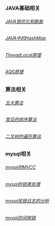 ### JAVA基础相关

###### [JAVA锁优化和膨胀](https://blog.csdn.net/qq_42862882/article/details/89375340)
###### [JAVA中的HashMap](https://www.javadoop.com/post/hashmap)
###### [ThreadLocal原理](http://mp.weixin.qq.com/s?__biz=MzU0OTk3ODQ3Ng==&mid=2247487363&idx=1&sn=4a62e64b27c29b25d51bac8782fb6380&chksm=fba6e780ccd16e9665b442833502796e70aacf916c4a3c18ace32b1a60037d6790a8daae25a3&mpshare=1&scene=24&srcid=&sharer_sharetime=1589160032986&sharer_shareid=5591946ba1b1a7478c3758c19f9ff8e1#rd)
###### [AQS原理](http://mp.weixin.qq.com/s?__biz=MzI0ODk2NDIyMQ==&mid=2247483718&idx=1&sn=b46b2554382fd5ae922cc7778982539e&chksm=e999f454deee7d428cecca8c2bf5e851155c1f887f51e3ec389f7121e3352119c690e950c694&mpshare=1&scene=24&srcid=0511nINZWivevmi9OVZSDrOr&sharer_sharetime=1589159898514&sharer_shareid=5591946ba1b1a7478c3758c19f9ff8e1#rd)

### 算法相关
###### [五大算法](https://blog.csdn.net/yake827/article/details/52119469)
###### [常见的排序算法](https://www.cnblogs.com/codeLei/p/12528334.html)
###### [二叉树的遍历算法](https://www.cnblogs.com/codeLei/p/10615687.html)


### mysql相关
###### [mysql的MVCC](https://juejin.im/post/5c9b1b7df265da60e21c0b57)
###### [mysql的锁表处理](https://www.jianshu.com/p/6adb855522ad)
###### [mysql死锁日志的分析](https://www.jb51.net/article/106247.htm)
###### [mysql的间隙锁](https://time.geekbang.org/column/article/75659)
